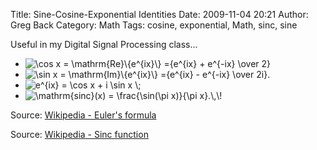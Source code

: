 Title: Sine-Cosine-Exponential Identities
Date: 2009-11-04 20:21
Author: Greg Back
Category: Math
Tags: cosine, exponential, Math, sinc, sine

Useful in my Digital Signal Processing class...

* <img src="http://upload.wikimedia.org/math/4/b/3/4b331f79eaadfba81f95d40a6e80b88a.png" alt="\cos x = \mathrm{Re}\{e^{ix}\} ={e^{ix} + e^{-ix} \over 2}" />
* <img src="http://upload.wikimedia.org/math/8/8/6/8866fe5a9a001e109cf5d7bbb19e08ab.png" alt="\sin x = \mathrm{Im}\{e^{ix}\} ={e^{ix} - e^{-ix} \over 2i}." />
* <img src="http://upload.wikimedia.org/math/9/1/f/91fc7a888736b55389bdbeed2593ee84.png" alt="e^{ix} = \cos x + i \sin x \;" />
* <img src="http://upload.wikimedia.org/math/9/2/8/9282c566a35d832719e52e1b42d51d73.png" alt="\mathrm{sinc}(x) = \frac{\sin(\pi x)}{\pi x}.\,\!" />

Source: [Wikipedia - Euler's formula][]

Source: [Wikipedia - Sinc function][]

  [Wikipedia - Euler's formula]: http://en.wikipedia.org/wiki/Euler's_formula
  [Wikipedia - Sinc function]: http://en.wikipedia.org/wiki/Sinc_function
